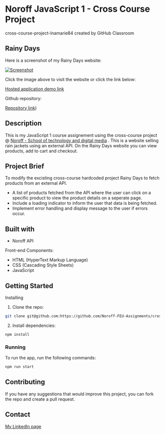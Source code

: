 # Noroff JavaScript 1 - Cross Course Project
cross-course-project-Inamarie84 created by GitHub Classroom

## Rainy Days

Here is a screenshot of my Rainy Days website:

[![Screenshot](https://github.com/user-attachments/assets/56342d50-5f70-4af4-9c89-564033f84500)](https://cross-course-inamarie84.netlify.app/)

Click the image above to visit the website or click the link below:

[Hosted application demo link](https://cross-course-inamarie84.netlify.app/)

Github repository:

[Repository link](https://github.com/Noroff-FEU-Assignments/cross-course-project-Inamarie84/tree/cms-ca))

## Description

This is my JavaScript 1 course assignement using the cross-course project @ [Noroff - School of technology and digital media](https://www.noroff.no/) .
This is a website selling rain jackets using an external API. On the Rainy Days website you can view products, add to cart and checkout.  

## Project Brief

To modify the excisting cross-course hardcoded project Rainy Days to fetch products from an external API. 

* A list of products fetched from the API where the user can click on a specific product to view the product details on a seperate page.
* Include a loading indicator to inform the user that data is being fetched.
* Implement error handling and display message to the user if errors occur.

## Built with

* Noroff API

Front-end Components:
* HTML (HyperText Markup Language)
* CSS (Cascading Style Sheets)
* JavaScript

## Getting Started

Installing

1. Clone the repo:
```bash
git clone git@github.com:https://github.com/Noroff-FEU-Assignments/cross-course-project-Inamarie84
```

2. Install dependencies:
```bash
npm install
```

### Running

To run the app, run the following commands:

```bash
npm run start 
```
## Contributing

If you have any suggestions that would improve this project, you can fork the repo and create a pull request.

## Contact

[My LinkedIn page](https://www.linkedin.com/in/ina-marie-forseth-66a7b232/)



